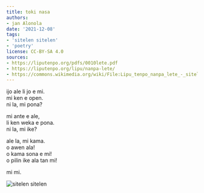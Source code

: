 ```yaml
---
title: toki nasa
authors:
- jan Alonola
date: '2021-12-08'
tags:
- 'sitelen sitelen'
- 'poetry'
license: CC-BY-SA 4.0
sources:
- https://liputenpo.org/pdfs/0010lete.pdf
- https://liputenpo.org/lipu/nanpa-lete/
- https://commons.wikimedia.org/wiki/File:Lipu_tenpo_nanpa_lete_-_sitelen_sitelen.png
---
```


ijo ale li jo e mi.  
mi ken e open.  
ni la, mi pona?  

mi ante e ale,  
li ken weka e pona.  
ni la, mi ike?  

ale la, mi kama.  
o awen ala!  
o kama sona e mi!  
o pilin ike ala tan mi!  

mi mi.

![sitelen sitelen](https://upload.wikimedia.org/wikipedia/commons/e/e2/Lipu_tenpo_nanpa_lete_-_sitelen_sitelen.png)